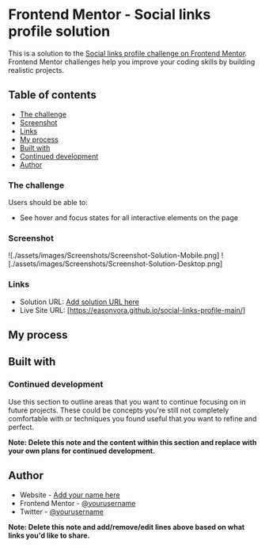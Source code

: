 # Frontend Mentor - Social links profile solution

This is a solution to the [Social links profile challenge on Frontend Mentor](https://www.frontendmentor.io/challenges/social-links-profile-UG32l9m6dQ). Frontend Mentor challenges help you improve your coding skills by building realistic projects. 

## Table of contents

- [The challenge](#the-challenge)
- [Screenshot](#screenshot)
- [Links](#links)
- [My process](#my-process)
- [Built with](#built-with)
- [Continued development](#continued-development)
- [Author](#author)

### The challenge

Users should be able to:

- See hover and focus states for all interactive elements on the page

### Screenshot

![./assets/images/Screenshots/Screenshot-Solution-Mobile.png]
![./assets/images/Screenshots/Screenshot-Solution-Desktop.png]

### Links

- Solution URL: [Add solution URL here](https://your-solution-url.com)
- Live Site URL: [https://easonvora.github.io/social-links-profile-main/]

## My process

## Built with


### Continued development

Use this section to outline areas that you want to continue focusing on in future projects. These could be concepts you're still not completely comfortable with or techniques you found useful that you want to refine and perfect.

**Note: Delete this note and the content within this section and replace with your own plans for continued development.**

## Author

- Website - [Add your name here](https://www.your-site.com)
- Frontend Mentor - [@yourusername](https://www.frontendmentor.io/profile/yourusername)
- Twitter - [@yourusername](https://www.twitter.com/yourusername)

**Note: Delete this note and add/remove/edit lines above based on what links you'd like to share.**